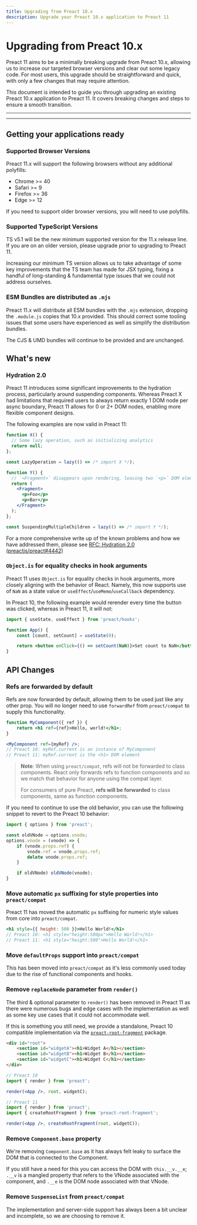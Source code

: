 ```yaml
---
title: Upgrading from Preact 10.x
description: Upgrade your Preact 10.x application to Preact 11
---
```


# Upgrading from Preact 10.x

Preact 11 aims to be a minimally breaking upgrade from Preact 10.x, allowing us to increase our targeted browser versions and clear out some legacy code. For most users, this upgrade should be straightforward and quick, with only a few changes that may require attention.

This document is intended to guide you through upgrading an existing Preact 10.x application to Preact 11. It covers breaking changes and steps to ensure a smooth transition.

---

<toc></toc>

---

## Getting your applications ready

### Supported Browser Versions

Preact 11.x will support the following browsers without any additional polyfills:

- Chrome >= 40
- Safari >= 9
- Firefox >= 36
- Edge >= 12

If you need to support older browser versions, you will need to use polyfills.

### Supported TypeScript Versions

TS v5.1 will be the new minimum supported version for the 11.x release line. If you are on an older version, please upgrade prior to upgrading to Preact 11.

Increasing our minimum TS version allows us to take advantage of some key improvements that the TS team has made for JSX typing, fixing a handful of long-standing & fundamental type issues that we could not address ourselves.

### ESM Bundles are distributed as `.mjs`

Preact 11.x will distribute all ESM bundles with the `.mjs` extension, dropping the `.module.js` copies that 10.x provided. This should correct some tooling issues that some users have experienced as well as simplify the distribution bundles.

The CJS & UMD bundles will continue to be provided and are unchanged.

## What's new

### Hydration 2.0

Preact 11 introduces some significant improvements to the hydration process, particularly around suspending components. Whereas Preact X had limitations that required users to always return exactly 1 DOM node per async boundary, Preact 11 allows for 0 or 2+ DOM nodes, enabling more flexible component designs.

The following examples are now valid in Preact 11:

```jsx
function X() {
  // Some lazy operation, such as initializing analytics
  return null;
};

const LazyOperation = lazy(() => /* import X */);
```

```jsx
function Y() {
  // `<Fragment>` disappears upon rendering, leaving two `<p>` DOM elements
  return (
    <Fragment>
      <p>Foo</p>
      <p>Bar</p>
    </Fragment>
  );
};

const SuspendingMultipleChildren = lazy(() => /* import Y */);
```

For a more comprehensive write up of the known problems and how we have addressed them, please see [RFC: Hydration 2.0 (preactjs/preact#4442)](https://github.com/preactjs/preact/issues/4442)

### `Object.is` for equality checks in hook arguments

Preact 11 uses `Object.is` for equality checks in hook arguments, more closely aligning with the behavior of React. Namely, this now supports use of `NaN` as a state value or `useEffect`/`useMemo`/`useCallback` dependency.

In Preact 10, the following example would rerender every time the button was clicked, whereas in Preact 11, it will not:

```jsx
import { useState, useEffect } from 'preact/hooks';

function App() {
	const [count, setCount] = useState(0);

	return <button onClick={() => setCount(NaN)}>Set count to NaN</button>;
}
```

## API Changes

### Refs are forwarded by default

Refs are now forwarded by default, allowing them to be used just like any other prop. You will no longer need to use `forwardRef` from `preact/compat` to supply this functionality.

```jsx
function MyComponent({ ref }) {
	return <h1 ref={ref}>Hello, world!</h1>;
}

<MyComponent ref={myRef} />;
// Preact 10: myRef.current is an instance of MyComponent
// Preact 11: myRef.current is the <h1> DOM element
```

> **Note**: When using `preact/compat`, refs will not be forwarded to class components. React only forwards refs to function components and so we match that behavior for anyone using the compat layer.
>
> For consumers of pure Preact, **refs will be forwarded** to class components, same as function components.

If you need to continue to use the old behavior, you can use the following snippet to revert to the Preact 10 behavior:

```js
import { options } from 'preact';

const oldVNode = options.vnode;
options.vnode = (vnode) => {
    if (vnode.props.ref) {
        vnode.ref = vnode.props.ref;
        delete vnode.props.ref;
    }

	if oldVNode) oldVNode(vnode);
}
```

### Move automatic `px` suffixing for style properties into `preact/compat`

Preact 11 has moved the automatic `px` suffixing for numeric style values from core into `preact/compat`.

```jsx
<h1 style={{ height: 500 }}>Hello World!</h1>
// Preact 10: <h1 style="height:500px">Hello World!</h1>
// Preact 11: <h1 style="height:500">Hello World!</h1>
```

### Move `defaultProps` support into `preact/compat`

This has been moved into `preact/compat` as it's less commonly used today due to the rise of functional components and hooks.

### Remove `replaceNode` parameter from `render()`

The third & optional parameter to `render()` has been removed in Preact 11 as there were numerous bugs and edge cases with the implementation as well as some key use cases that it could not accommodate well.

If this is something you still need, we provide a standalone, Preact 10 compatible implementation via the [`preact-root-fragment`](https://github.com/preactjs/preact-root-fragment) package.

```html
<div id="root">
	<section id="widgetA"><h1>Widget A</h1></section>
	<section id="widgetB"><h1>Widget B</h1></section>
	<section id="widgetC"><h1>Widget C</h1></section>
</div>
```

```jsx
// Preact 10
import { render } from 'preact';

render(<App />, root, widgetC);

// Preact 11
import { render } from 'preact';
import { createRootFragment } from 'preact-root-fragment';

render(<App />, createRootFragment(root, widgetC));
```

### Remove `Component.base` property

We're removing `Component.base` as it has always felt leaky to surface the DOM that is connected to the Component.

If you still have a need for this you can access the DOM with `this.__v.__e`; `.__v` is a mangled property that refers to the VNode associated with the component, and `.__e` is the DOM node associated with that VNode.

### Remove `SuspenseList` from `preact/compat`

The implementation and server-side support has always been a bit unclear and incomplete, so we are choosing to remove it.
